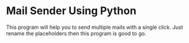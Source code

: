 # Mail Sender Using Python

This program will help you to send multiple mails with a single click.
Just rename the placeholders then this program is good to go.
